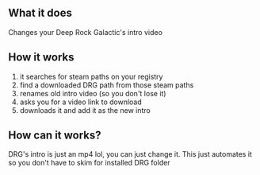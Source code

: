 ## What it does
Changes your Deep Rock Galactic's intro video
## How it works
1. it searches for steam paths on your registry
2. find a downloaded DRG path from those steam paths
3. renames old intro video (so you don't lose it)
4. asks you for a video link to download
5. downloads it and add it as the new intro
## How can it works?
DRG's intro is just an mp4 lol, you can just change it. This just automates it so you don't have to skim for installed DRG folder